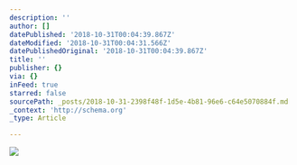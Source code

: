 ```yaml
---
description: ''
author: []
datePublished: '2018-10-31T00:04:39.867Z'
dateModified: '2018-10-31T00:04:31.566Z'
datePublishedOriginal: '2018-10-31T00:04:39.867Z'
title: ''
publisher: {}
via: {}
inFeed: true
starred: false
sourcePath: _posts/2018-10-31-2398f48f-1d5e-4b81-96e6-c64e5070884f.md
_context: 'http://schema.org'
_type: Article

---
```

![](https://the-grid-user-content.s3-us-west-2.amazonaws.com/c870fea5-7c9f-4ae8-809f-bc5db9fa410f.jpg)